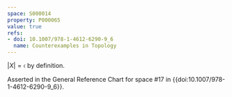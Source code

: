 ```yaml
---
space: S000014
property: P000065
value: true
refs:
- doi: 10.1007/978-1-4612-6290-9_6
  name: Counterexamples in Topology
---
```


$|X| = \mathfrak{c}$ by definition.

Asserted in the General Reference Chart for space #17 in
{{doi:10.1007/978-1-4612-6290-9_6}}.
